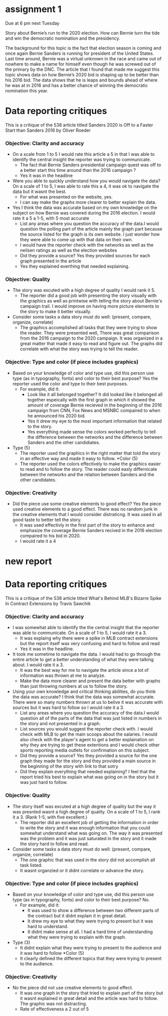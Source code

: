 # assignment 1 
Due at 6 pm next Tuesday

Story about Bernie’s run to the 2020 election. How can Bernie turn the tide and win the democratic nomination and the presidency.

The background for this topic is the fact that election season is coming and once again Bernie Sanders is running for president of the United States. Last time around, Bernie was a virtual unknown in the race and came out of nowhere to make a name for himself even though he was screwed out of the primary by the DNC. The article that I found that made me suggest this topic shows data on how Bernie’s 2020 bid is shaping up to be better than his 2016 bid. The data shows that he is leaps and bounds ahead of where he was at in 2016 and has a better chance of winning the democratic nomination this year.


# Data reporting critiques

This is a critique of the 538 article titled Sanders 2020 is Off to a Faster Start than Sanders 2016 by Oliver Roeder

### Objective: Clarity and accuracy

* On a scale from 1 to 5 I would rate this article a 5 in that I was able to identify the central insight the reporter was trying to communicate. 
   * The fact that Bernie Sanders presidential campaign quest was off to a better start this time around than the 2016 campaign ?
   * Yes it was in the headline
* Were you able to quickly understand how you would navigate the data? On a scale of 1 to 5, I was able to rate this a 4, it was ok to navigate the data but it wasnt the best.
   * For what was presented on the website, yes.
   * I can say make the graphs more clearer to better explain the data.
* Yes I think the data was accurate based on my own knowledge on the subject on how Bernie was covered during the 2016 election. I would rate it a 5 a 1-5, with 5 most accurate
   * List any areas where you question the accuracy of the data.I would question the polling part of the article mainly the graph part because the source listed for the graph is its own website. I just wonder how they were able to come up with that data on their own.
   * I would have the reporter check with the networks as well as the neilsen ratings as well as the election websites
   * Did they provide a source? Yes they provided sources for each graph presented in the article
   * Yes they explained everthing that needed explaining.

### Objective: Quality

* The story was excuted with a high degree of quality I would rank it 5. 
   * The reporter did a good job with presenting the story visually with the graphics as well as printwise with telling the story about Bernie's campaign trail. I would improve on having more picture elements to the story to make it better visually.
* Consider some tasks a data story must do well: (present, compare, organize, correlate)
   * The graphics accomplished all tasks that they were trying to show the reader. They were presented well, There was great comparison from the 2016 campaign to the 2020 campaign. It was organized in a great matter that made it easy to read and figure out. The graphs did correlate with what the story was trying to tell the reader.
   

### Objective: Type and color (if piece includes graphics)

* Based on your knowledge of color and type use, did this person use type (as in typography, fonts) and color to their best purpose? Yes the reporter used the color and type to their best purposes.
   * For example, did it: 
       * Look like it all belonged together? It did looked like it belonged all together espeically with the first graph in which it showed the amount of coverage Bernie recieved in the beginning of the 2016 campaign from CNN, Fox News and MSNBC compaired to when he announced his 2020 bid.
       * Yes it drew my eye to the most important information that related to the story.
       * Yes everything made sense the colors worked perfectly to tell the difference between the networks and the difference between Sanders and the other candidiates.
* Type (5)
   * The reporter used the graphics in the right matter that told the story in an effective way and made it easy to follow.
*Color (5)
   * The reporter used the colors effectively to make the graphics easier to read and to follow the story. The reader could easly differnicate between the networks and the relation between Sanders and the other candidates.
   
### Objective: Creativity

* Did the piece use some creative elements to good effect? Yes the piece used creative elements to a good effect.  There was no random junk in the creative elements that I would consider distraticng. It was used in all good taste to better tell the story.
   * It was used effectivly in the first part of the story to enhance and emphasize the coverage Bernie Sanders recived in the 2016 election compaired to his bid in 2020.
   * I would rate it a 4 

# new report


# Data reporting critiques

This is a critique of the 538 article titled What's Behind MLB's Bizarre Spike In Contract Extensions by Travis Sawchik

### Objective: Clarity and accuracy

* I was somewhat able to identify the the central insight that the reporter was able to communicate. On a scale of 1 to 5, I would rate it a 3. 
   * It was explaing why there were a spike in MLB contract extensions but the report itself was very confusing and hard to follow and read
   * Yes it was in the headline.
* It took me sometime to navigate the data. I would had to go through the entire article to get a better understanding of what they were talking about. I would rate it a 3.
   * It was the best way for me to navigate the article since a lot of information was thrown at me to analyze.
   * Make the data more clearer and present the data better with graphs than just throwing numbers at us to follow the story.
* Using your own knowledge and critical thinking abilities, do you think the data was accurate? I think that the data was somewhat accurate. There were so many numbers thrown at us to belive it was accurate with sources but it was hard to follow so I would rate it a 3.
   * List any areas where you question the accuracy of the data.I would question all of the parts of the data that was just listed in numbers in the story and not presented in a graph.
   * List sources you would suggest the reporter check with. I would check with MLB to get the main scoops about the salaries. I would also check with the player's agent to get a better explaination on why they are trying to get these extentions and I would check other sports reporting media outlets for confirmation on this subject.
   * Did they provide a source? Yes they provided a source for the one graph they made for the story and they provided a main source in the beginning  of the story with link to that sotry 
   * Did they explain everything that needed explaining? I feel that the report tried his best to explain what was going on in the story but it was just hard to follow.

### Objective: Quality

* The story itself was excuted at a high degree of quality but the way it was presnted wasnt a high degree of quality. On a scale of 1 to 5, I rank it a 3. (Rank 1-5, with five excellent.)
   * The reporter did an excellent job of getting the information in order to write the story and it was enough information that you could somewhat understand what was going on. The way it was presented was the problem and it was just saturated in the story and it made the story hard to follow and read.
* Consider some tasks a data story must do well: (present, compare, organize, correlate)
   * The one graphic that was used in the story did not accomplish all task listed.
   * It wasnt organzied or it didnt correlate or advance the story.

### Objective: Type and color (if piece includes graphics)

* Based on your knowledge of color and type use, did this person use type (as in typography, fonts) and color to their best purpose? No.
   * For example, did it: 
       * It was used to show a difference between two different parts of the contract but it didnt explain it in great detail.
       * It drew my eye to what they were trying to present but it was hard to understand.
       * It didnt make sense at all. I had a hard time of understanding what they were trying to explain with the graph.
* Type (3)
   * It didnt explain what they were trying to present to the audience and it was hard to follow
*Color (5)
   * It clearly defined the different topics that they were trying to present to the audience.
   
### Objective: Creativity

* No the piece did not use creative elements to good effect.
   * It was one graph in the story that tried to explain part of the story but it wasnt explained in great detail and the article was hard to follow. The graphic was not distracting.
   * Rate of effectiveness a 2 out of 5
